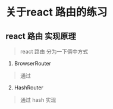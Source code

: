 # 关于react 路由的练习
## react 路由 实现原理
> react 路由 分为一下俩中方式
1. BrowserRouter
> 通过
2. HashRouter
> 通过 hash 实现